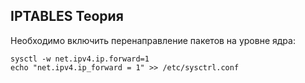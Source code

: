 ## IPTABLES Теория

Необходимо включить перенаправление пакетов на уровне ядра:
```
sysctl -w net.ipv4.ip.forward=1
echo "net.ipv4.ip_forward = 1" >> /etc/sysctrl.conf
```
